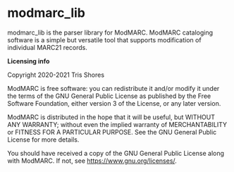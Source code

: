 # modmarc_lib

modmarc_lib is the parser library for ModMARC. ModMARC cataloging software is a simple but versatile tool that supports modification of individual MARC21 records.

**Licensing info**

Copyright 2020-2021 Tris Shores

ModMARC is free software: you can redistribute it and/or modify it under the terms of the GNU General Public License as published by the Free Software Foundation, either version 3 of the License, or any later version.

ModMARC is distributed in the hope that it will be useful, but WITHOUT ANY WARRANTY; without even the implied warranty of MERCHANTABILITY or FITNESS FOR A PARTICULAR PURPOSE. See the GNU General Public License for more details.

You should have received a copy of the GNU General Public License along with ModMARC. If not, see https://www.gnu.org/licenses/.
